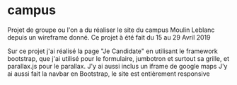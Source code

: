 # campus
Projet de groupe ou l'on a du réaliser le site du campus Moulin Leblanc depuis un wireframe donné.
Ce projet à été fait du 15 au 29 Avril 2019

Sur ce projet j'ai réalisé la page "Je Candidate" en utilisant le framework bootstrap, que
j'ai utilisé pour le formulaire, jumbotron et surtout sa grille, et parallax.js pour 
le parallax. J'y ai aussi inclus un iframe de google maps
J'y ai aussi fait la navbar en Bootstrap, le site est entièrement responsive
